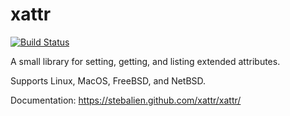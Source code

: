 xattr
=====

[![Build Status](https://travis-ci.org/Stebalien/xattr.svg?branch=master)](https://travis-ci.org/Stebalien/xattr)

A small library for setting, getting, and listing extended attributes.

Supports Linux, MacOS, FreeBSD, and NetBSD.

Documentation: https://stebalien.github.com/xattr/xattr/
